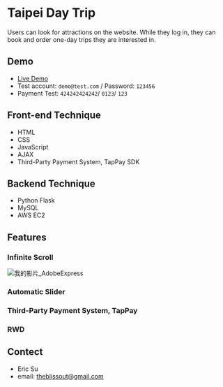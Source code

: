 # Taipei Day Trip
Users can look for attractions on the website. While they log in, they can book and order one-day trips they are interested in.

## Demo
- [Live Demo](http://34.193.245.158:3000/)
- Test account: `demo@test.com` / Password: `123456`
- Payment Test:  `424242424242`/ `0123`/ `123` 

## Front-end Technique
- HTML
- CSS
- JavaScript
- AJAX
- Third-Party Payment System, TapPay SDK

## Backend Technique
- Python Flask
- MySQL
- AWS EC2

## Features
### Infinite Scroll
![我的影片_AdobeExpress](https://user-images.githubusercontent.com/89247843/182599041-c92f4d53-7de6-43c1-afd3-607e542b860e.gif)

### Automatic Slider

### Third-Party Payment System, TapPay

### RWD


## Contect
- Eric Su
- email: theblissout@gmail.com
